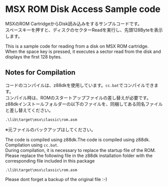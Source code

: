 # MSX ROM Disk Access Sample code
MSXのROM CartridgeからDisk読み込みをするサンプルコードです。  
スペースキーを押すと、ディスクのセクターReadを実行し、先頭128Byteを表示します。  
  
  
This is a sample code for reading from a disk on MSX ROM cartridge.  
When the space key is pressed, it executes a sector read from the disk and displays the first 128 bytes.  


## Notes for Compilation
コードのコンパイルは、z88dkを使用しています。`cc.bat`でコンパイルできます。  
コンパイル時は、ROMのスタートアップファイルの差し替えが必要です。  
z88dkインストールフォルダーの以下のファイルを、同梱してある同名ファイルと差し替えてください。  
  
`.\lib\target\msx\classic\rom.asm`
  
※元ファイルのバックアップはしてください。  
  
  
The code is compiled using z88dk.The code is compiled using z88dk. Compilation using `cc.bat`.  
During compilation, it is necessary to replace the startup file of the ROM.  
Please replace the following file in the z88dk installation folder with the corresponding file included in this package  

`.\lib\target\msx\classic\rom.asm`

Please dont forget a backup of the original file :-)  

